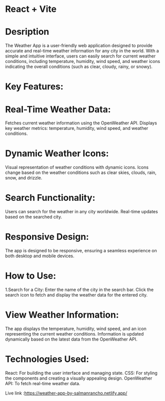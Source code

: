 # React + Vite

# Desription
The Weather App is a user-friendly web application designed to provide accurate and real-time weather information for any city in the world. With a simple and intuitive interface, users can easily search for current weather conditions, including temperature, humidity, wind speed, and weather icons indicating the overall conditions (such as clear, cloudy, rainy, or snowy).

# Key Features:

# Real-Time Weather Data:
Fetches current weather information using the OpenWeather API.
Displays key weather metrics: temperature, humidity, wind speed, and weather conditions.

# Dynamic Weather Icons:
Visual representation of weather conditions with dynamic icons.
Icons change based on the weather conditions such as clear skies, clouds, rain, snow, and drizzle.

# Search Functionality:
Users can search for the weather in any city worldwide.
Real-time updates based on the searched city.

# Responsive Design:
The app is designed to be responsive, ensuring a seamless experience on both desktop and mobile devices.


# How to Use:
1.Search for a City:
Enter the name of the city in the search bar.
Click the search icon to fetch and display the weather data for the entered city.

# View Weather Information:
The app displays the temperature, humidity, wind speed, and an icon representing the current weather conditions.
Information is updated dynamically based on the latest data from the OpenWeather API.

# Technologies Used:
React: For building the user interface and managing state.
CSS: For styling the components and creating a visually appealing design.
OpenWeather API: To fetch real-time weather data.

Live link :https://weather-app-by-salmanrancho.netlify.app/
